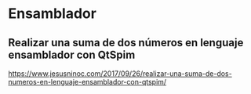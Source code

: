 # Ensamblador
## Realizar una suma de dos números en lenguaje ensamblador con QtSpim
https://www.jesusninoc.com/2017/09/26/realizar-una-suma-de-dos-numeros-en-lenguaje-ensamblador-con-qtspim/

